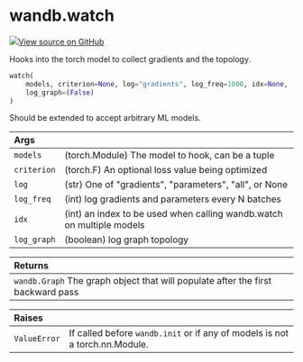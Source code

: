 # wandb.watch

[![](https://www.tensorflow.org/images/GitHub-Mark-32px.png)View source on GitHub](https://www.github.com/wandb/client/tree/v0.12.0/wandb/sdk/wandb_watch.py#L17-L104)

Hooks into the torch model to collect gradients and the topology.

```python
watch(
    models, criterion=None, log="gradients", log_freq=1000, idx=None,
    log_graph=(False)
)
```

Should be extended to accept arbitrary ML models.

| Args |  |
| :--- | :--- |
| `models` | \(torch.Module\) The model to hook, can be a tuple |
| `criterion` | \(torch.F\) An optional loss value being optimized |
| `log` | \(str\) One of "gradients", "parameters", "all", or None |
| `log_freq` | \(int\) log gradients and parameters every N batches |
| `idx` | \(int\) an index to be used when calling wandb.watch on multiple models |
| `log_graph` | \(boolean\) log graph topology |

| Returns |  |
| :--- | :--- |
| `wandb.Graph` The graph object that will populate after the first backward pass |  |

| Raises |  |
| :--- | :--- |
| `ValueError` | If called before `wandb.init` or if any of models is not a torch.nn.Module. |

